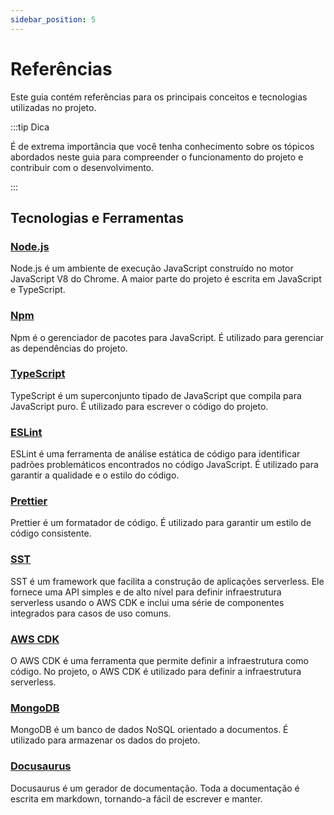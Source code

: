 ```yaml
---
sidebar_position: 5
---
```


# Referências

Este guia contém referências para os principais conceitos e tecnologias utilizadas no projeto.

:::tip Dica

É de extrema importância que você tenha conhecimento sobre os tópicos abordados neste guia para
compreender o funcionamento do projeto e contribuir com o desenvolvimento.

:::

## Tecnologias e Ferramentas

### [Node.js](https://nodejs.org/)

Node.js é um ambiente de execução JavaScript construído no motor JavaScript V8 do Chrome. A maior parte do projeto é escrita em JavaScript e TypeScript.

### [Npm](https://www.npmjs.com/)

Npm é o gerenciador de pacotes para JavaScript. É utilizado para gerenciar as dependências do projeto.

### [TypeScript](https://www.typescriptlang.org/)

TypeScript é um superconjunto tipado de JavaScript que compila para JavaScript puro. É utilizado para escrever o código do projeto.

### [ESLint](https://eslint.org/)

ESLint é uma ferramenta de análise estática de código para identificar padrões problemáticos encontrados no código JavaScript. É utilizado para garantir a qualidade e o estilo do código.

### [Prettier](https://prettier.io/)

Prettier é um formatador de código. É utilizado para garantir um estilo de código consistente.

### [SST](https://sst.dev/)

SST é um framework que facilita a construção de aplicações serverless. Ele fornece uma API simples e de alto nível para definir infraestrutura serverless usando o AWS CDK e inclui uma série de componentes integrados para casos de uso comuns.

### [AWS CDK](https://aws.amazon.com/cdk/)

O AWS CDK é uma ferramenta que permite definir a infraestrutura como código. No projeto, o AWS CDK é utilizado para definir a infraestrutura serverless.

### [MongoDB](https://www.mongodb.com/)

MongoDB é um banco de dados NoSQL orientado a documentos. É utilizado para armazenar os dados do projeto.

### [Docusaurus](https://docusaurus.io/)

Docusaurus é um gerador de documentação. Toda a documentação é escrita em markdown, tornando-a fácil de escrever e manter.
